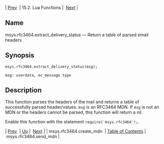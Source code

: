 | [Prev](lua.ref.msys.rfc3464.create_mdn)  | 15.2. Lua Functions |  [Next](lua.ref.msys.rfc3464.send_mdn.php) |

<a name="lua.ref.msys.rfc3464.extract_delivery_status"></a>
## Name

msys.rfc3464.extract_delivery_status — Return a table of parsed email headers

<a name="idp26941664"></a>
## Synopsis

`msys.rfc3464.extract_delivery_status(msg);`

`msg: userdata, ec_message type`<a name="idp26944320"></a>
## Description

This function parses the headers of the mail and returns a table of successfully parsed header/values. `msg` is an RFC3464 MDN. If `msg` is not an MDN or the headers cannot be parsed, this function will return a nil.

Enable this function with the statement `require('msys.rfc3464');`.

| [Prev](lua.ref.msys.rfc3464.create_mdn)  | [Up](lua.function.details.php) |  [Next](lua.ref.msys.rfc3464.send_mdn.php) |
| msys.rfc3464.create_mdn  | [Table of Contents](index) |  msys.rfc3464.send_mdn |
